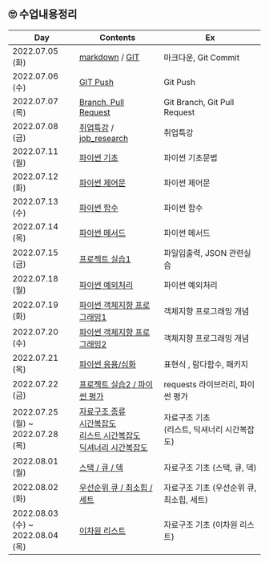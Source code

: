## 🙄 수업내용정리

| Day                                    | Contents                                                     | Ex                                                |
| -------------------------------------- | ------------------------------------------------------------ | ------------------------------------------------- |
| 2022.07.05 (화)                        | [markdown](./TIL_date/markdown.md) / [GIT](./TIL_date/TIL_220705.md) | 마크다운, Git Commit                              |
| 2022.07.06 (수)                        | [GIT Push](./TIL_date/TIL_220706.md)                         | Git Push                                          |
| 2022.07.07 (목)                        | [Branch, Pull Request](./TIL_date/TIL_220707.md)             | Git Branch, Git Pull Request                      |
| 2022.07.08 (금)                        | [취업특강](https://github.com/Yoonsik-Shin/job-research) / [job_research](https://github.com/Yoonsik-Shin/job-research/blob/b507647070412b8fc03ca814b30f3f09837012f2/research.md) | 취업특강                                          |
| 2022.07.11 (월)                        | [파이썬 기초](./TIL_date/TIL_220711.md)                      | 파이썬 기초문법                                   |
| 2022.07.12 (화)                        | [파이썬 제어문](./TIL_date/TIL_220712.md)                    | 파이썬 제어문                                     |
| 2022.07.13 (수)                        | [파이썬 함수](./TIL_date/TIL_220713.md)                      | 파이썬 함수                                       |
| 2022.07.14 (목)                        | [파이썬 메서드](./TIL_date/TIL_220714.md)                    | 파이썬 메서드                                     |
| 2022.07.15 (금)                        | [프로젝트 실습1](./TIL_date/TIL_220715.md)                   | 파일입출력, JSON 관련실습                         |
| 2022.07.18 (월)                        | [파이썬 예외처리](./TIL_date/TIL_220718.md)                  | 파이썬 예외처리                                   |
| 2022.07.19 (화)                        | [파이썬 객체지향 프로그래밍1](./TIL_date/TIL_220719.md)      | 객체지향 프로그래밍 개념                          |
| 2022.07.20 (수)                        | [파이썬 객체지향 프로그래밍2](./TIL_date/TIL_220720.md)      | 객체지향 프로그래밍 개념                          |
| 2022.07.21 (목)                        | [파이썬 응용/심화](./TIL_date/TIL_220721.md)                 | 표현식 , 람다함수, 패키지                         |
| 2022.07.22 (금)                        | [프로젝트 실습2 / 파이썬 평가](./TIL_date/TIL_220722.md)     | requests 라이브러리, 파이썬 평가                  |
| 2022.07.25 (월) ~<br />2022.07.28 (목) | [자료구조 종류](./TIL_date/TIL_220725.md)<br />[시간복잡도](./TIL_date/TIL_220726.md)<br />[리스트 시간복잡도](./TIL_date/TIL_220727.md)<br />[딕셔너리 시간복잡도](./TIL_date/TIL_220728.md) | 자료구조 기초 <br />(리스트, 딕셔너리 시간복잡도) |
| 2022.08.01 (월)                        | [스택 / 큐 / 덱](./TIL_date/TIL_220801.md)                   | 자료구조 기초 (스택, 큐, 덱)                      |
| 2022.08.02 (화)                        | [우선순위 큐 / 최소힙 /세트](./TIL_date/TIL_220802.md)       | 자료구조 기초 (우선순위 큐, 최소힙, 세트)         |
| 2022.08.03 (수) ~<br />2022.08.04 (목) | [이차원 리스트](./TIL_date/TIL_220803.md)                    | 자료구조 기초 (이차원 리스트)                     |

